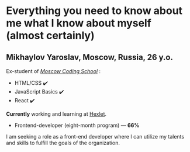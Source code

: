 # Everything you need to know about me what I know about myself (almost certainly)

## Mikhaylov Yaroslav, Moscow, Russia, 26 y.o.

Ex-student of [_Moscow Coding School_](https://moscoding.ru/) :
* HTML/CSS ✔️
* JavaScript Basics ✔️
* React ✔️

**Currently** working and learning at [Hexlet](https://hexlet.io).
* Frontend-developer (eight-month program) — **66%**

I am seeking a role as a front-end developer where I can utilize my talents and skills to fulfill the goals of the organization.
